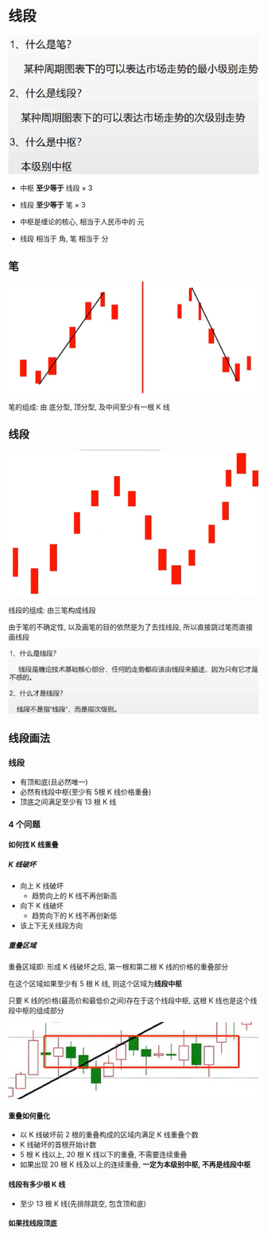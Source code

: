 # 线段



![image-20230402153333212](./assets/image-20230402153333212.png)



- 中枢 **至少等于** 线段 × 3
- 线段 **至少等于** 笔 × 3



- 中枢是缠论的核心, 相当于人民币中的 元
- 线段 相当于 角, 笔 相当于 分



## 笔

![image-20230402154411892](./assets/image-20230402154411892.png)

笔的组成: 由 底分型, 顶分型, 及中间至少有一根 K 线



## 线段

![image-20230402154658048](./assets/image-20230402154658048.png)

线段的组成: 由三笔构成线段

由于笔的不确定性, 以及画笔的目的依然是为了去找线段, 所以直接跳过笔而直接画线段



![image-20230402160513422](./assets/image-20230402160513422.png)



## 线段画法

### 线段

- 有顶和底(且必然唯一)
- 必然有线段中枢(至少有 5根 K 线价格重叠)
- 顶底之间满足至少有 13 根 K 线



### 4 个问题

#### 如何找 K 线重叠

##### K 线破坏

- 向上 K 线破坏
  - 趋势向上的 K 线不再创新高
- 向下 K 线破坏
  - 趋势向下的 K 线不再创新低
- 该上下无关线段方向



##### 重叠区域

重叠区域即: 形成 K 线破坏之后, 第一根和第二根 K 线的价格的重叠部分

在这个区域如果至少有 5 根 K 线, 则这个区域为**线段中枢**

只要 K 线的价格(最高价和最低价之间)存在于这个线段中枢, 这根 K 线也是这个线段中枢的组成部分

![image-20230402161837889](./assets/image-20230402161837889.png)





#### 重叠如何量化

- 以 K 线破坏前 2 根的重叠构成的区域内满足 K 线重叠个数
- K 线破坏的首根开始计数
- 5 根 K 线以上, 20 根 K 线以下的重叠, 不需要连续重叠
- 如果出现 20 根 K 线及以上的连续重叠, **一定为本级别中枢, 不再是线段中枢**



#### 线段有多少根 K 线

- 至少 13 根 K 线(先排除跳空, 包含顶和底)



#### 如果找线段顶底























































